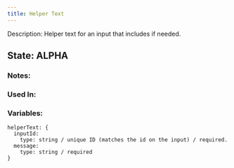 ```yaml
---
title: Helper Text
---
```

Description: Helper text for an input that includes if needed.

## State: ALPHA

### Notes:


### Used In:


### Variables:
~~~
helperText: {
  inputId: 
    type: string / unique ID (matches the id on the input) / required.
  message: 
    type: string / required
}
~~~
